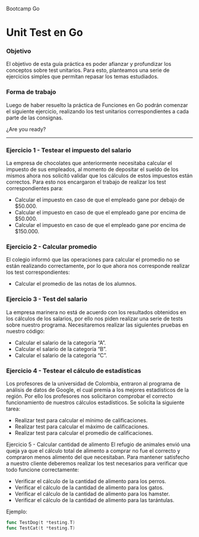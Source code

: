 Bootcamp Go 
# Unit Test en Go
### Objetivo
El objetivo de esta guía práctica es poder afianzar y profundizar los conceptos sobre test unitarios. Para esto, planteamos una serie de ejercicios simples que permitan repasar los temas estudiados. 
### Forma de trabajo
Luego de haber resuelto la práctica de Funciones en Go podrán comenzar el siguiente ejercicio, realizando los test unitarios correspondientes a cada parte de las consignas.

¿Are you ready?

---

### Ejercicio 1 - Testear el impuesto del salario
La  empresa de chocolates que anteriormente necesitaba calcular el impuesto de sus empleados, al momento de depositar el sueldo de los mismos ahora nos solicitó validar que los cálculos de estos impuestos están correctos. Para esto nos encargaron el trabajo de realizar los test correspondientes para:
- Calcular el impuesto en caso de que el empleado gane por debajo de $50.000.
- Calcular el impuesto en caso de que el empleado gane por encima de $50.000.
- Calcular el impuesto en caso de que el empleado gane por encima de $150.000.

### Ejercicio 2 - Calcular promedio
El colegio informó que las operaciones para calcular el promedio no se están realizando correctamente, por lo que ahora nos corresponde realizar los test correspondientes:
- Calcular el promedio de las notas de los alumnos.

### Ejercicio 3 - Test del salario
La empresa marinera no está de acuerdo con los resultados obtenidos en los cálculos de los salarios, por ello nos piden realizar una serie de tests sobre nuestro programa. Necesitaremos realizar las siguientes pruebas en nuestro código:
- Calcular el salario de la categoría “A”.
- Calcular el salario de la categoría “B”.
- Calcular el salario de la categoría “C”.

### Ejercicio 4 - Testear el cálculo de estadísticas
Los profesores de la universidad de Colombia, entraron al programa de análisis de datos  de Google, el cual premia a los mejores estadísticos de la región. Por ello los profesores nos solicitaron comprobar el correcto funcionamiento de nuestros cálculos estadísticos. Se solicita la siguiente tarea:
- Realizar test para calcular el mínimo de calificaciones.
- Realizar test para calcular el máximo de calificaciones.
- Realizar test para calcular el promedio de calificaciones.

Ejercicio 5 - Calcular cantidad de alimento
El refugio de animales envió una queja ya que el cálculo total de alimento a comprar no fue el correcto y compraron menos alimento del que necesitaban. Para mantener satisfecho a nuestro cliente deberemos realizar los test necesarios para verificar que todo funcione correctamente:
- Verificar el cálculo de la cantidad de alimento para los perros.
- Verificar el cálculo de la cantidad de alimento para los gatos.
- Verificar el cálculo de la cantidad de alimento para los hamster.
- Verificar el cálculo de la cantidad de alimento para las tarántulas.

Ejemplo:
```GO
func TestDog(t *testing.T)
func TestCat(t *testing.T)
``````